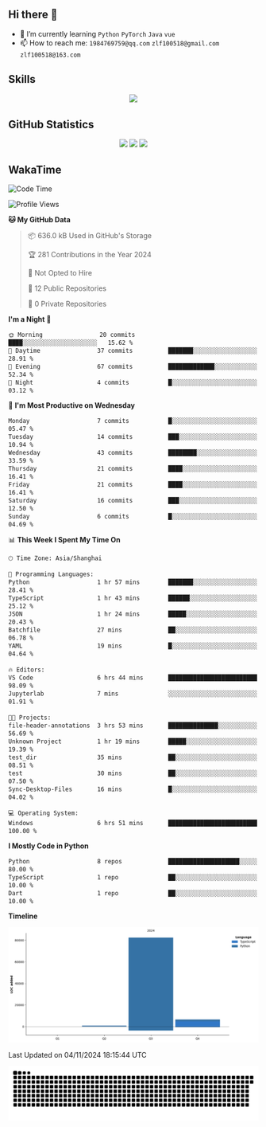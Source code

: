 ## Hi there 👋

- 🌱 I’m currently learning `Python` `PyTorch` `Java` `vue`
- 📫 How to reach me: `1984769759@qq.com` `zlf100518@gmail.com` `zlf100518@163.com`

## Skills
<div align="center"> <img src="https://skillicons.dev/icons?i=python,linux,git,github,html,css,js" /> </div>

## GitHub Statistics

<div align="center">
  <img src="https://github-readme-stats.vercel.app/api?username=CloudSwordSage&show_icons=true&theme=tokyonight" />
  <img src="https://github-readme-stats.vercel.app/api/top-langs/?username=CloudSwordSage&show_icons=true&theme=tokyonight" />
  <img src="https://github-readme-activity-graph.vercel.app/graph?username=CloudSwordSage&theme=xcode" />
</div>

## WakaTime

<!--START_SECTION:waka-->
![Code Time](http://img.shields.io/badge/Code%20Time-189%20hrs%2029%20mins-blue)

![Profile Views](http://img.shields.io/badge/Profile%20Views-0-blue)

**🐱 My GitHub Data** 

> 📦 636.0 kB Used in GitHub's Storage 
 > 
> 🏆 281 Contributions in the Year 2024
 > 
> 🚫 Not Opted to Hire
 > 
> 📜 12 Public Repositories 
 > 
> 🔑 0 Private Repositories 
 > 
**I'm a Night 🦉** 

```text
🌞 Morning                20 commits          ████░░░░░░░░░░░░░░░░░░░░░   15.62 % 
🌆 Daytime                37 commits          ███████░░░░░░░░░░░░░░░░░░   28.91 % 
🌃 Evening                67 commits          █████████████░░░░░░░░░░░░   52.34 % 
🌙 Night                  4 commits           █░░░░░░░░░░░░░░░░░░░░░░░░   03.12 % 
```
📅 **I'm Most Productive on Wednesday** 

```text
Monday                   7 commits           █░░░░░░░░░░░░░░░░░░░░░░░░   05.47 % 
Tuesday                  14 commits          ███░░░░░░░░░░░░░░░░░░░░░░   10.94 % 
Wednesday                43 commits          ████████░░░░░░░░░░░░░░░░░   33.59 % 
Thursday                 21 commits          ████░░░░░░░░░░░░░░░░░░░░░   16.41 % 
Friday                   21 commits          ████░░░░░░░░░░░░░░░░░░░░░   16.41 % 
Saturday                 16 commits          ███░░░░░░░░░░░░░░░░░░░░░░   12.50 % 
Sunday                   6 commits           █░░░░░░░░░░░░░░░░░░░░░░░░   04.69 % 
```


📊 **This Week I Spent My Time On** 

```text
🕑︎ Time Zone: Asia/Shanghai

💬 Programming Languages: 
Python                   1 hr 57 mins        ███████░░░░░░░░░░░░░░░░░░   28.41 % 
TypeScript               1 hr 43 mins        ██████░░░░░░░░░░░░░░░░░░░   25.12 % 
JSON                     1 hr 24 mins        █████░░░░░░░░░░░░░░░░░░░░   20.43 % 
Batchfile                27 mins             ██░░░░░░░░░░░░░░░░░░░░░░░   06.78 % 
YAML                     19 mins             █░░░░░░░░░░░░░░░░░░░░░░░░   04.64 % 

🔥 Editors: 
VS Code                  6 hrs 44 mins       █████████████████████████   98.09 % 
Jupyterlab               7 mins              ░░░░░░░░░░░░░░░░░░░░░░░░░   01.91 % 

🐱‍💻 Projects: 
file-header-annotations  3 hrs 53 mins       ██████████████░░░░░░░░░░░   56.69 % 
Unknown Project          1 hr 19 mins        █████░░░░░░░░░░░░░░░░░░░░   19.39 % 
test_dir                 35 mins             ██░░░░░░░░░░░░░░░░░░░░░░░   08.51 % 
test                     30 mins             ██░░░░░░░░░░░░░░░░░░░░░░░   07.50 % 
Sync-Desktop-Files       16 mins             █░░░░░░░░░░░░░░░░░░░░░░░░   04.02 % 

💻 Operating System: 
Windows                  6 hrs 51 mins       █████████████████████████   100.00 % 
```

**I Mostly Code in Python** 

```text
Python                   8 repos             ████████████████████░░░░░   80.00 % 
TypeScript               1 repo              ██░░░░░░░░░░░░░░░░░░░░░░░   10.00 % 
Dart                     1 repo              ██░░░░░░░░░░░░░░░░░░░░░░░   10.00 % 
```



**Timeline**

![Lines of Code chart](https://raw.githubusercontent.com/CloudSwordSage/CloudSwordSage/main/assets/bar_graph.png)


 Last Updated on 04/11/2024 18:15:44 UTC
<!--END_SECTION:waka-->

<div align="center"><img src="./assets/github-snake-dark.svg" /></div>
